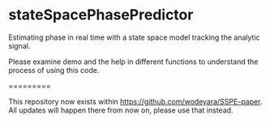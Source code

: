 # stateSpacePhasePredictor
Estimating phase in real time with a state space model tracking the analytic signal.
 
Please examine demo and the help in different functions to understand the process of using this code.

=========

This repository now exists within https://github.com/wodeyara/SSPE-paper. All updates will happen there from now on, please use that instead. 
